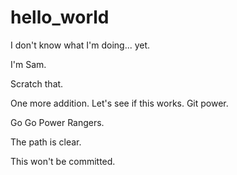 # hello_world
I don't know what I'm doing... yet. 

I'm Sam.

Scratch that.

One more addition. Let's see if this works. Git power. 

Go Go Power Rangers.

The path is clear. 

This won't be committed. 
